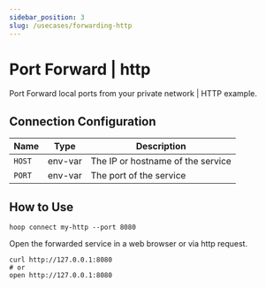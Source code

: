 ```yaml
---
sidebar_position: 3
slug: /usecases/forwarding-http
---
```


# Port Forward | http

Port Forward local ports from your private network | HTTP example.

## Connection Configuration

| Name   | Type    | Description                       |
|------- | ------- | --------------------------------- |
| `HOST` | env-var | The IP or hostname of the service |
| `PORT` | env-var | The port of the service           |

## How to Use

```shell
hoop connect my-http --port 8080
```

Open the forwarded service in a web browser or via http request.

```shell
curl http://127.0.0.1:8080
# or
open http://127.0.0.1:8080
```
